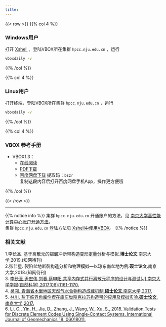 ```yaml
---
title: 
---
```



{{< row >}}
{{% col 4 %}}
### Windows用户
打开 [Xshell](https://www.netsarang.com) ，登陆VBOX所在集群 ``hpcc.nju.edu.cn`` ，运行
```bash
vboxdaily -v
```
<!--- **xshell xftp 下载**：-->
<!--    [xshell xftp](https://www.netsarang.com)-->
<!--- **ParaView 安装包**：-->
<!--    [32位](http://mirrors.ustc.edu.cn/gmt/bin/gmt-5.4.5-win32.exe) |-->
<!--    [64位](http://mirrors.ustc.edu.cn/gmt/bin/gmt-5.4.5-win64.exe)-->
<!--- **ghostscript安装包**：-->
<!--    [32位](https://github.com/ArtifexSoftware/ghostpdl-downloads/releases/download/gs922/gs922w32.exe) |-->
<!--    [64位](https://github.com/ArtifexSoftware/ghostpdl-downloads/releases/download/gs922/gs922w64.exe)-->
<!--- **gsview安装包**：-->
<!--    [32位](http://www.ghostgum.com.au/download/gsv50w32.exe) |-->
<!--    [64位](http://www.ghostgum.com.au/download/gsv50w64.exe)-->
{{% /col %}}

{{% col 4 %}}
### Linux用户
打开终端，登陆VBOX所在集群  ``hpcc.nju.edu.cn`` ，运行

```bash
vboxdaily -v
```
{{% /col %}}

{{% col 4 %}}
### VBOX 参考手册

- VBOX1.3：  
  - [在线阅读](http://doc.geovbox.com)  
  - [PDF下载](vbox1.3manual.pdf)
  - [百度网盘下载](https://pan.baidu.com/s/1r2uj9BH9yRISB569du4mYQ) 提取码：`bszr`  
    复制这段内容后打开百度网盘手机App，操作更方便哦

{{% /col %}}

{{< /row >}}

---

{{% notice info %}}
集群 ``hpcc.nju.edu.cn`` 开通账户的方法，见 [南京大学高性能计算中心账户开通方法](https://doc.geovbox.com/latest/hpc.html)。  
集群 ``hpcc.nju.edu.cn`` 登陆方法见 [Xshell中使用VBOX](https://geovbox.com/docs/)。
{{% /notice %}}

### 相关文献

1.李长圣. 基于离散元的褶皱冲断带构造变形定量分析与模拟.**博士论文**.南京大学,2019.(知网待刊)  
2.张佳星. 裂陷盆地断裂构造分析和物理模拟—以琼东南盆地为例.**硕士论文**.南京大学,2018.(知网待刊)  
3. [李长圣,尹宏伟,刘春,蔡申阳.共享内存式并行离散元程序的设计与测试[J].南京大学学报(自然科学),2017(06):1161-1170.](共享内存式并行离散元程序的设计与测试_李长圣.pdf)  
4. [吴闯. 青海省木里地区天然气水合物构造成藏机制.**硕士论文**.南京大学,2017.](http://t.cn/RpLyDni)  
5. [林川. 盐下临界角库伦楔在库车坳陷克拉苏构造带的应用及模拟实验.**硕士论文**.南京大学,2017.](http://t.cn/RpLUbiW)  
6. [Li, C., Yin, H., Jia, D., Zhang, J., Wang, W., Xu, S., 2018. Validation Tests for Discrete Element Codes Using Single-Contact Systems. International Journal of Geomechanics 18, 06018011.](li2017.pdf)




